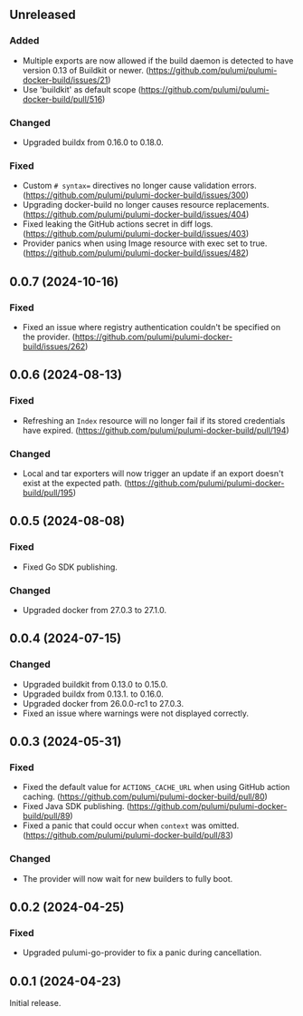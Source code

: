 ## Unreleased

### Added

- Multiple exports are now allowed if the build daemon is detected to have
  version 0.13 of Buildkit or newer. (<https://github.com/pulumi/pulumi-docker-build/issues/21>)
-  Use 'buildkit' as default scope (<https://github.com/pulumi/pulumi-docker-build/pull/516>)

### Changed

- Upgraded buildx from 0.16.0 to 0.18.0.

### Fixed

- Custom `# syntax=` directives no longer cause validation errors. (<https://github.com/pulumi/pulumi-docker-build/issues/300>)
- Upgrading docker-build no longer causes resource replacements. (<https://github.com/pulumi/pulumi-docker-build/issues/404>)
- Fixed leaking the GitHub actions secret in diff logs. (<https://github.com/pulumi/pulumi-docker-build/issues/403>)
- Provider panics when using Image resource with exec set to true. (<https://github.com/pulumi/pulumi-docker-build/issues/482>)

## 0.0.7 (2024-10-16)

### Fixed

- Fixed an issue where registry authentication couldn't be specified on the
  provider. (<https://github.com/pulumi/pulumi-docker-build/issues/262>)

## 0.0.6 (2024-08-13)

### Fixed

- Refreshing an `Index` resource will no longer fail if its stored credentials
  have expired. (<https://github.com/pulumi/pulumi-docker-build/pull/194>)

### Changed

- Local and tar exporters will now trigger an update if an export doesn't exist
  at the expected path. (<https://github.com/pulumi/pulumi-docker-build/pull/195>)

## 0.0.5 (2024-08-08)

### Fixed

- Fixed Go SDK publishing.

### Changed

- Upgraded docker from 27.0.3 to 27.1.0.

## 0.0.4 (2024-07-15)

### Changed

- Upgraded buildkit from 0.13.0 to 0.15.0.
- Upgraded buildx from 0.13.1. to 0.16.0.
- Upgraded docker from 26.0.0-rc1 to 27.0.3.
- Fixed an issue where warnings were not displayed correctly.

## 0.0.3 (2024-05-31)

### Fixed

- Fixed the default value for `ACTIONS_CACHE_URL` when using GitHub action caching. (<https://github.com/pulumi/pulumi-docker-build/pull/80>)
- Fixed Java SDK publishing. (<https://github.com/pulumi/pulumi-docker-build/pull/89>)
- Fixed a panic that could occur when `context` was omitted. (<https://github.com/pulumi/pulumi-docker-build/pull/83>)

### Changed

- The provider will now wait for new builders to fully boot.

## 0.0.2 (2024-04-25)

### Fixed

- Upgraded pulumi-go-provider to fix a panic during cancellation.

## 0.0.1 (2024-04-23)

Initial release.
